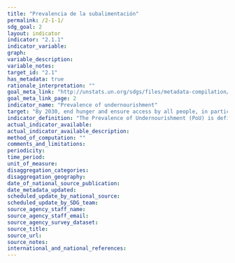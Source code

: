 ```yaml
---
title: "Prevalencia de la subalimentación"
permalink: /2-1-1/
sdg_goal: 2
layout: indicator
indicator: "2.1.1"
indicator_variable: 
graph: 
variable_description: 
variable_notes: 
target_id: "2.1"
has_metadata: true
rationale_interpretation: ""
goal_meta_link: "http://unstats.un.org/sdgs/files/metadata-compilation/Metadata-Goal-2.pdf"
goal_meta_link_page: 2
indicator_name: "Prevalence of undernourishment"
target: "By 2030, end hunger and ensure access by all people, in particular the poor and people in vulnerable situations, including infants, to safe, nutritious and sufficient food all year round."
indicator_definition: "The Prevalence of Undernourishment (PoU) is defined as the probability that a randomly selected individual from the reference population is found to consume less than his/her calorie requirement for an active and healthy life. It is written as: ______ = ' __(__)____ __<________ where f(x) is the probability density function of per capita calorie consumption and MDER is a Minimum Dietary Energy Requirement. The MDER threshold is computed on the basis of normative energy requirement standards referred to a minimum level of physical activity. Estimates of the number of undernourished (NoU) - calculated by multiplying the PoU by the size of the reference population - are used to monitor progress towards the World Food Summit goal of reducing by half the number of people suffering from undernourishment. The parameters needed for the calculation of the indicator are: the mean level of dietary energy consumption (DEC); a cut-off point defined as the Minimum Dietary Energy Requirement (MDER); the coefficient of variation (CV) as a parameter accounting for inequality in food consumption; and a skewedness (SK) parameter accounting for asymmetry in the distribution. The DEC as well as the MDER are updated annually, with the former calculated from the FAO Food Balance Sheets. The MDER is calculated as a weighted average of energy requirements according to sex and age class, and is updated each year from UN population ratio data. The inequality in food consumption parameters are derived from National Household Survey data when such data is available and reliable. Due to the limited number of available household surveys, the inequality in food access parameters are updated much less frequently over time than the DEC and MDER parameters."
actual_indicator_available: 
actual_indicator_available_description: 
method_of_computation: ""
comments_and_limitations: 
periodicity: 
time_period: 
unit_of_measure: 
disaggregation_categories: 
disaggregation_geography: 
date_of_national_source_publication: 
date_metadata_updated: 
scheduled_update_by_national_source: 
scheduled_update_by_SDG_team: 
source_agency_staff_name: 
source_agency_staff_email: 
source_agency_survey_dataset: 
source_title: 
source_url: 
source_notes: 
international_and_national_references: 
---
```



